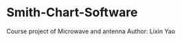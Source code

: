 Smith-Chart-Software
====================

Course project of Microwave and antenna Author: Lixin Yao
